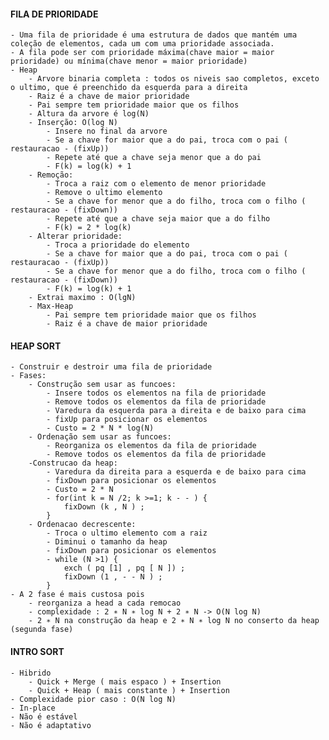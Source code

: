 #### FILA DE PRIORIDADE
    - Uma fila de prioridade é uma estrutura de dados que mantém uma coleção de elementos, cada um com uma prioridade associada.
    - A fila pode ser com prioridade máxima(chave maior = maior prioridade) ou mínima(chave menor = maior prioridade)
    - Heap
        - Arvore binaria completa : todos os niveis sao completos, exceto o ultimo, que é preenchido da esquerda para a direita
        - Raiz é a chave de maior prioridade
        - Pai sempre tem prioridade maior que os filhos
        - Altura da arvore é log(N)
        - Inserção: O(log N)
            - Insere no final da arvore
            - Se a chave for maior que a do pai, troca com o pai ( restauracao - (fixUp))
            - Repete até que a chave seja menor que a do pai
            - F(k) = log(k) + 1
        - Remoção:
            - Troca a raiz com o elemento de menor prioridade
            - Remove o ultimo elemento
            - Se a chave for menor que a do filho, troca com o filho ( restauracao - (fixDown))
            - Repete até que a chave seja maior que a do filho
            - F(k) = 2 * log(k)
        - Alterar prioridade:
            - Troca a prioridade do elemento
            - Se a chave for maior que a do pai, troca com o pai ( restauracao - (fixUp))
            - Se a chave for menor que a do filho, troca com o filho ( restauracao - (fixDown))
            - F(k) = log(k) + 1
        - Extrai maximo : O(lgN)
        - Max-Heap 
            - Pai sempre tem prioridade maior que os filhos
            - Raiz é a chave de maior prioridade
           

#### HEAP SORT
    - Construir e destroir uma fila de prioridade
    - Fases:
        - Construção sem usar as funcoes:
            - Insere todos os elementos na fila de prioridade
            - Remove todos os elementos da fila de prioridade
            - Varedura da esquerda para a direita e de baixo para cima
            - fixUp para posicionar os elementos
            - Custo = 2 * N * log(N)
        - Ordenação sem usar as funcoes:
            - Reorganiza os elementos da fila de prioridade
            - Remove todos os elementos da fila de prioridade
        -Construcao da heap:
            - Varedura da direita para a esquerda e de baixo para cima
            - fixDown para posicionar os elementos
            - Custo = 2 * N
            - for(int k = N /2; k >=1; k - - ) {
                fixDown (k , N ) ;
            }
        - Ordenacao decrescente:
            - Troca o ultimo elemento com a raiz
            - Diminui o tamanho da heap
            - fixDown para posicionar os elementos
            - while (N >1) {
                exch ( pq [1] , pq [ N ]) ;
                fixDown (1 , - - N ) ;
            }
    - A 2 fase é mais custosa pois 
        - reorganiza a head a cada remocao
        - complexidade : 2 ∗ N ∗ log N + 2 ∗ N -> O(N log N)
        - 2 ∗ N na construção da heap e 2 ∗ N ∗ log N no conserto da heap (segunda fase)

#### INTRO SORT
    - Hibrido
        - Quick + Merge ( mais espaco ) + Insertion
        - Quick + Heap ( mais constante ) + Insertion
    - Complexidade pior caso : O(N log N)
    - In-place 
    - Não é estável
    - Não é adaptativo